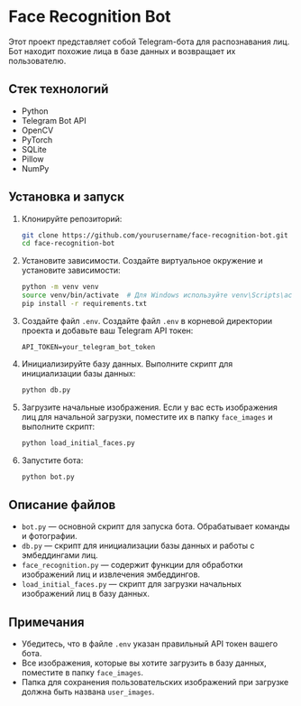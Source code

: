 # Face Recognition Bot   
   
Этот проект представляет собой Telegram-бота для распознавания лиц. Бот находит похожие лица в базе данных и возвращает их пользователю.   
   
## Стек технологий   
   
- Python   
- Telegram Bot API   
- OpenCV   
- PyTorch   
- SQLite   
- Pillow   
- NumPy   
   
## Установка и запуск   
   
1. Клонируйте репозиторий:   
   
    ```bash   
    git clone https://github.com/yourusername/face-recognition-bot.git   
    cd face-recognition-bot   
    ```   
   
2. Установите зависимости. Создайте виртуальное окружение и установите зависимости:   
   
    ```bash   
    python -m venv venv   
    source venv/bin/activate  # Для Windows используйте venv\Scripts\activate   
    pip install -r requirements.txt   
    ```   

3. Создайте файл `.env`. Создайте файл `.env` в корневой директории проекта и добавьте ваш Telegram API токен:   
   
    ```   
    API_TOKEN=your_telegram_bot_token   
    ```   

4. Инициализируйте базу данных. Выполните скрипт для инициализации базы данных:   
   
    ```bash   
    python db.py   
    ```   
   
5. Загрузите начальные изображения. Если у вас есть изображения лиц для начальной загрузки, поместите их в папку `face_images` и    выполните скрипт:   
   
    ```bash   
    python load_initial_faces.py   
    ```   
   
6. Запустите бота:   
   
    ```bash   
    python bot.py   
    ```   
   
## Описание файлов   
   
- `bot.py` — основной скрипт для запуска бота. Обрабатывает команды и фотографии.   
- `db.py` — скрипт для инициализации базы данных и работы с эмбеддингами лиц.   
- `face_recognition.py` — содержит функции для обработки изображений лиц и извлечения эмбеддингов.   
- `load_initial_faces.py` — скрипт для загрузки начальных изображений лиц в базу данных.   
   
## Примечания   
   
- Убедитесь, что в файле `.env` указан правильный API токен вашего бота.   
- Все изображения, которые вы хотите загрузить в базу данных, поместите в папку `face_images`.   
- Папка для сохранения пользовательских изображений при загрузке должна быть названа `user_images`.   
   
